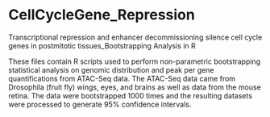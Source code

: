 # CellCycleGene_Repression
Transcriptional repression and enhancer decommissioning silence cell cycle genes in postmitotic tissues_Bootstrapping Analysis in R

These files contain R scripts used to perform non-parametric bootstrapping statistical analysis on genomic distribution and peak per gene quantifications from ATAC-Seq data. The ATAC-Seq data came from Drosophila (fruit fly) wings, eyes, and brains as well as data from the mouse retina. The data were bootstrapped 1000 times and the resulting datasets were processed to generate 95% confidence intervals.
